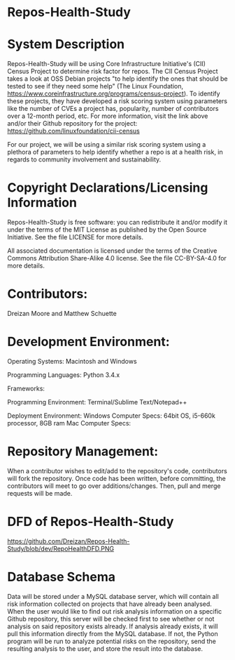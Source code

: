 # Repos-Health-Study

# System Description
Repos-Health-Study will be using Core Infrastructure Initiative's (CII) Census Project to determine risk factor for repos. The CII Census Project takes a look at OSS Debian projects "to help identify the ones that should be tested to see if they need some help" (The Linux Foundation, https://www.coreinfrastructure.org/programs/census-project). To identify these projects, they have developed a risk scoring system using parameters like the number of CVEs a project has, popularity, number of contributors over a 12-month period, etc. For more information, visit the link above and/or their Github repository for the project: https://github.com/linuxfoundation/cii-census

For our project, we will be using a similar risk scoring system using a plethora of parameters to help identify whether a repo is at a health risk, in regards to community involvement and sustainability.

# Copyright Declarations/Licensing Information
Repos-Health-Study is free software: you can redistribute it and/or modify it under the terms of the MIT License as published by the Open Source Initiative. See the file LICENSE for more details.

All associated documentation is licensed under the terms of the Creative Commons Attribution Share-Alike 4.0 license. See the file CC-BY-SA-4.0 for more details.

# Contributors: 
Dreizan Moore and Matthew Schuette

# Development Environment:
Operating Systems: Macintosh and Windows
    
Programming Languages: Python 3.4.x
    
Frameworks: 
    
Programming Environment: Terminal/Sublime Text/Notepad++
    
Deployment Environment: 
Windows Computer Specs: 64bit OS, i5-660k processor, 8GB ram
Mac Computer Specs:

# Repository Management: 
When a contributor wishes to edit/add to the repository's code, contributors will fork the repository. Once code has been written, before committing, the contributors will meet to go over additions/changes. Then, pull and merge requests will be made.

# DFD of Repos-Health-Study
https://github.com/Dreizan/Repos-Health-Study/blob/dev/RepoHealthDFD.PNG

# Database Schema
Data will be stored under a MySQL database server, which will contain all risk information collected on projects that have already been analysed. When the user would like to find out risk analysis information on a specific Github repository, this server will be checked first to see whether or not analysis on said repository exists already. If analysis already exists, it will pull this information directly from the MySQL database. If not, the Python program will be run to analyze potential risks on the repository, send the resulting analysis to the user, and store the result into the database.
